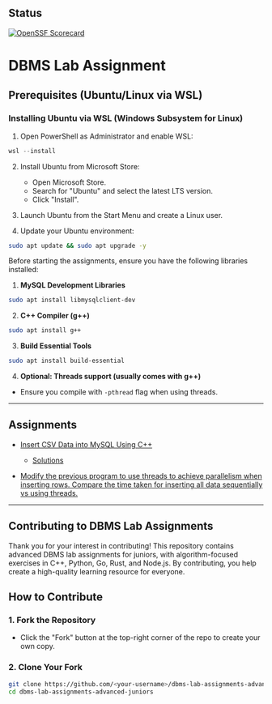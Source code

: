 ## Status

[![OpenSSF Scorecard](https://api.securityscorecards.dev/projects/github.com/Jibesh10101011/dbms-lab-assignments-advanced-juniors/badge)](https://securityscorecards.dev/viewer/?uri=github.com/Jibesh10101011/dbms-lab-assignments-advanced-juniors)

# DBMS Lab Assignment

## Prerequisites (Ubuntu/Linux via WSL)

### Installing Ubuntu via WSL (Windows Subsystem for Linux)

1. Open PowerShell as Administrator and enable WSL:

```powershell
wsl --install
```

2. Install Ubuntu from Microsoft Store:

   * Open Microsoft Store.
   * Search for "Ubuntu" and select the latest LTS version.
   * Click "Install".
3. Launch Ubuntu from the Start Menu and create a Linux user.
4. Update your Ubuntu environment:

```bash
sudo apt update && sudo apt upgrade -y
```

Before starting the assignments, ensure you have the following libraries installed:

1. **MySQL Development Libraries**

```bash
sudo apt install libmysqlclient-dev
```

2. **C++ Compiler (g++)**

```bash
sudo apt install g++
```

3. **Build Essential Tools**

```bash
sudo apt install build-essential
```

4. **Optional: Threads support (usually comes with g++)**

* Ensure you compile with `-pthread` flag when using threads.

---

## Assignments

* [Insert CSV Data into MySQL Using C++](assignments/assignment1.md)

  * [Solutions](solutions/assignment1/)

* [Modify the previous program to use threads to achieve parallelism when inserting rows. Compare the time taken for inserting all data sequentially vs using threads.](assignments/assignment2.md)

---

## Contributing to DBMS Lab Assignments

Thank you for your interest in contributing! This repository contains advanced DBMS lab assignments for juniors, with algorithm-focused exercises in C++, Python, Go, Rust, and Node.js. By contributing, you help create a high-quality learning resource for everyone.

## How to Contribute

### 1. Fork the Repository
- Click the "Fork" button at the top-right corner of the repo to create your own copy.

### 2. Clone Your Fork
```bash
git clone https://github.com/<your-username>/dbms-lab-assignments-advanced-juniors.git
cd dbms-lab-assignments-advanced-juniors


